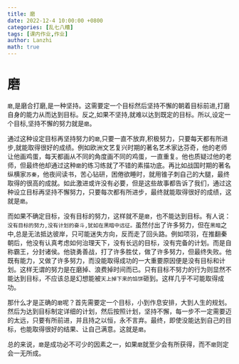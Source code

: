 ```yaml
---
title: 磨
date: 2022-12-4 10:00:00 +0800
categories: [乱七八糟]
tags: [课内作业,作业]
author: Lanzhi
math: true
---
```


# 磨

​	`磨`,是磨合打磨,是一种坚持。这需要定一个目标然后坚持不懈的朝着目标前进,打磨自身的能力从而达到目标。反之,如果不坚持,就难以达到既定的目标。所以,设定一个目标,坚持不懈的努力就是`磨`。

​	通过这种设定目标再坚持努力的`磨`,只要一直不放弃,积极努力，只要每天都有所进步,就能取得很好的成绩。例如欧洲文艺复兴时期的著名艺术家达芬奇，他的老师让他画鸡蛋，每天都画从不同的角度画不同的鸡蛋，一直重复。他也质疑过他的老师，但最终他却通过这种`磨`的练习练就了不错的素描功底。再比如战国时期的著名纵横家`苏秦`，他夜间读书，苦心钻研，困倦欲睡时，就用锥子刺自己的大腿，最终取得的很高的成就。如此激进或许没有必要，但是这些故事都告诉了我们，通过这种设立目标再坚持不懈努力，只要每次都有所进步，最终就能取得很好的成绩，这就是`磨`。

​	而如果不确定目标，没有目标的努力，这样就不是`磨`，也不能达到目标。有人说：`没有目标的努力,没有计划的奋斗,犹如在黑暗中远征。`虽然付出了许多努力，但在`黑暗`之中,总是无法抵达彼岸，只可能迷失方向，反而走了回头路。例如项羽，在推翻秦朝后，他没有认真考虑如何治理天下，没有长远的目标，没有完备的计划。而是自称霸王，分封诸侯。他骁勇善战，打了许多胜仗，做了许多努力，但最终失败。他既有能力，又做了许多努力，而没能取得成功的一大重要原因便是没有目标和计划。这样无谓的努力是在磨掉、浪费掉时间而已。只有目标不努力的行为则显然不能达到目标，不应该总是幻想能被`天上掉下来的馅饼`砸到。这样几乎不可能取得成功。

​	那什么才是正确的`磨`呢？首先需要定一个目标，小到作息安排，大到人生的规划。然后为达到目标制定详细的计划，然后按照计划，坚持不懈，每一步不一定需要迈的太远，只要有所前进，并且持之以恒，永不言弃。最终，即使没能达到自己的目标，也能取得很好的结果、让自己满意。这就是`磨`。

​	总的来说，`磨`是成功必不可少的因素之一，如果`磨`就至少会有所获得，而不`磨`则定会一无所成。